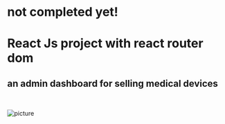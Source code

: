 # not completed yet!

# React Js project with react router dom

## an admin dashboard for selling medical devices

<br>

![picture](https://github.com/KamyarGanjian/BitDigit-Website/assets/145255798/b2d508fc-fdc6-40fb-85e6-e8afba0ebcc5)

